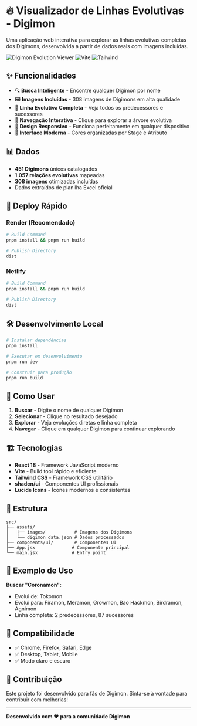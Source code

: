 # 🔥 Visualizador de Linhas Evolutivas - Digimon

Uma aplicação web interativa para explorar as linhas evolutivas completas dos Digimons, desenvolvida a partir de dados reais com imagens incluídas.

![Digimon Evolution Viewer](https://img.shields.io/badge/React-18.3.1-blue) ![Vite](https://img.shields.io/badge/Vite-6.3.5-purple) ![Tailwind](https://img.shields.io/badge/Tailwind-CSS-cyan)

## ✨ Funcionalidades

- 🔍 **Busca Inteligente** - Encontre qualquer Digimon por nome
- 🖼️ **Imagens Incluídas** - 308 imagens de Digimons em alta qualidade
- 🌳 **Linha Evolutiva Completa** - Veja todos os predecessores e sucessores
- 🎯 **Navegação Interativa** - Clique para explorar a árvore evolutiva
- 📱 **Design Responsivo** - Funciona perfeitamente em qualquer dispositivo
- 🎨 **Interface Moderna** - Cores organizadas por Stage e Atributo

## 📊 Dados

- **451 Digimons** únicos catalogados
- **1.057 relações evolutivas** mapeadas
- **308 imagens** otimizadas incluídas
- Dados extraídos de planilha Excel oficial

## 🚀 Deploy Rápido

### Render (Recomendado)
```bash
# Build Command
pnpm install && pnpm run build

# Publish Directory
dist
```

### Netlify
```bash
# Build Command
pnpm install && pnpm run build

# Publish Directory
dist
```

## 🛠️ Desenvolvimento Local

```bash
# Instalar dependências
pnpm install

# Executar em desenvolvimento
pnpm run dev

# Construir para produção
pnpm run build
```

## 🎯 Como Usar

1. **Buscar** - Digite o nome de qualquer Digimon
2. **Selecionar** - Clique no resultado desejado
3. **Explorar** - Veja evoluções diretas e linha completa
4. **Navegar** - Clique em qualquer Digimon para continuar explorando

## 🏗️ Tecnologias

- **React 18** - Framework JavaScript moderno
- **Vite** - Build tool rápido e eficiente
- **Tailwind CSS** - Framework CSS utilitário
- **shadcn/ui** - Componentes UI profissionais
- **Lucide Icons** - Ícones modernos e consistentes

## 📁 Estrutura

```
src/
├── assets/
│   ├── images/           # Imagens dos Digimons
│   └── digimon_data.json # Dados processados
├── components/ui/        # Componentes UI
├── App.jsx              # Componente principal
└── main.jsx             # Entry point
```

## 🎨 Exemplo de Uso

**Buscar "Coronamon":**
- Evolui de: Tokomon
- Evolui para: Firamon, Meramon, Growmon, Bao Hackmon, Birdramon, Agnimon
- Linha completa: 2 predecessores, 87 sucessores

## 📱 Compatibilidade

- ✅ Chrome, Firefox, Safari, Edge
- ✅ Desktop, Tablet, Mobile
- ✅ Modo claro e escuro

## 🤝 Contribuição

Este projeto foi desenvolvido para fãs de Digimon. Sinta-se à vontade para contribuir com melhorias!

---

**Desenvolvido com ❤️ para a comunidade Digimon**
